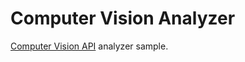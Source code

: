 # Computer Vision Analyzer

[Computer Vision API](https://www.microsoft.com/cognitive-services/en-us/computer-vision-api) analyzer sample.